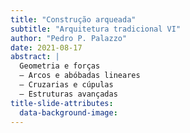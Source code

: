 ```yaml
---
title: "Construção arqueada"
subtitle: "Arquitetura tradicional VI"
author: "Pedro P. Palazzo"
date: 2021-08-17
abstract: |
  Geometria e forças
  – Arcos e abóbadas lineares
  – Cruzarias e cúpulas
  – Estruturas avançadas
title-slide-attributes:
  data-background-image:
---
```

